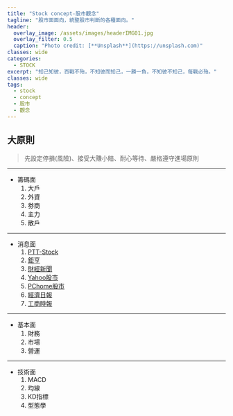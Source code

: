 ```yaml
---
title: "Stock concept-股市觀念"
tagline: "股市面面向，統整股市判斷的各種面向。"
header:
  overlay_image: /assets/images/headerIMG01.jpg
  overlay_filter: 0.5
  caption: "Photo credit: [**Unsplash**](https://unsplash.com)"
classes: wide
categories:
  - STOCK
excerpt: "知己知彼，百戰不殆，不知彼而知己，一勝一負，不知彼不知己，每戰必殆。"
classes: wide
tags:
  - stock
  - concept
  - 股市
  - 觀念
---
```


## 大原則
>  先設定停損(風險)、接受大賺小賠、耐心等待、嚴格遵守進場原則

---

* 籌碼面
	1. 大戶
	2. 外資
	3. 劵商
	4. 主力
	5. 散戶
	
---

* 消息面
	1. [PTT-Stock](https://term.ptt.cc/)
	2. [鉅亨](https://www.cnyes.com/)
	3. [財經新聞](https://fund.megabank.com.tw/ETFWeb/HTML/ETNEWS.DJHTM#TYPE=1&DATE=&PAGE=1)
	4. [Yahoo股市](https://tw.finance.yahoo.com/)
	5. [PChome股市](https://pchome.megatime.com.tw/)
	6. [經濟日報](https://money.udn.com/money/index)
	7. [工商時報](https://ctee.com.tw/phone)

---

* 基本面
	1. 財務
	2. 市場
	3. 營運

---

* 技術面
	1. MACD
	2. 均線
	3. KD指標
	4. 型態學
<!--stackedit_data:
eyJoaXN0b3J5IjpbLTU5Mzk3OTkzN119
-->